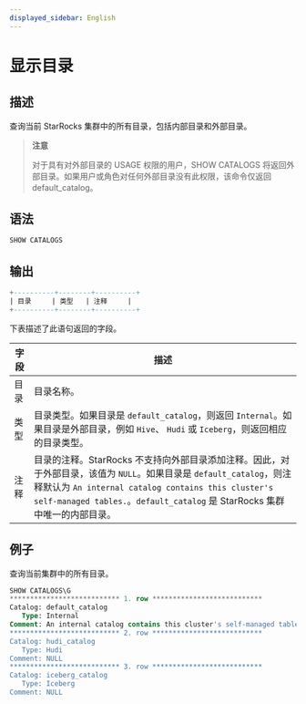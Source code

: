 ```yaml
---
displayed_sidebar: English
---
```


# 显示目录

## 描述

查询当前 StarRocks 集群中的所有目录，包括内部目录和外部目录。

> **注意**
>
> 对于具有对外部目录的 USAGE 权限的用户，SHOW CATALOGS 将返回外部目录。如果用户或角色对任何外部目录没有此权限，该命令仅返回 default_catalog。

## 语法

```SQL
SHOW CATALOGS
```

## 输出

```SQL
+----------+--------+----------+
| 目录     | 类型   | 注释     |
+----------+--------+----------+
```

下表描述了此语句返回的字段。

| **字段** | **描述**                                              |
| ------------- | ------------------------------------------------------------ |
| 目录       | 目录名称。                                            |
| 类型          | 目录类型。如果目录是 `default_catalog`，则返回 `Internal`。如果目录是外部目录，例如 `Hive`、 `Hudi` 或 `Iceberg`，则返回相应的目录类型。 |
| 注释       | 目录的注释。StarRocks 不支持向外部目录添加注释。因此，对于外部目录，该值为 `NULL`。如果目录是 `default_catalog`，则注释默认为 `An internal catalog contains this cluster's self-managed tables.`。`default_catalog` 是 StarRocks 集群中唯一的内部目录。 |

## 例子

查询当前集群中的所有目录。

```SQL
SHOW CATALOGS\G
*************************** 1. row ***************************
Catalog: default_catalog
   Type: Internal
Comment: An internal catalog contains this cluster's self-managed tables.
*************************** 2. row ***************************
Catalog: hudi_catalog
   Type: Hudi
Comment: NULL
*************************** 3. row ***************************
Catalog: iceberg_catalog
   Type: Iceberg
Comment: NULL